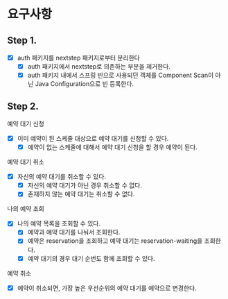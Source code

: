 # 요구사항

## Step 1.
 - [x] auth 패키지를 nextstep 패키지로부터 분리한다
   - [x] auth 패키지에서 nextstep로 의존하는 부분을 제거한다.
   - [x] auth 패키지 내에서 스프링 빈으로 사용되던 객체를 Component Scan이 아닌 Java Configuration으로 빈 등록한다.

## Step 2.
예약 대기 신청
 - [x] 이미 예약이 된 스케줄 대상으로 예약 대기를 신청할 수 있다.
   - [x] 예약이 없는 스케줄에 대해서 예약 대기 신청을 할 경우 예약이 된다.

예약 대기 취소
 - [x] 자신의 예약 대기를 취소할 수 있다.
   - [x] 자신의 예약 대기가 아닌 경우 취소할 수 없다.
   - [x] 존재하지 않는 예약 대기는 취소할 수 없다.

나의 예약 조회
 - [x] 나의 예약 목록을 조회할 수 있다.
   - [x] 예약과 예약 대기를 나눠서 조회한다.
   - [x] 예약은 reservation을 조회하고 예약 대기는 reservation-waiting을 조회한다.
   - [x] 예약 대기의 경우 대기 순번도 함께 조회할 수 있다.

예약 취소
 - [x] 예약이 취소되면, 가장 높은 우선순위의 예약 대기를 예약으로 변경한다.